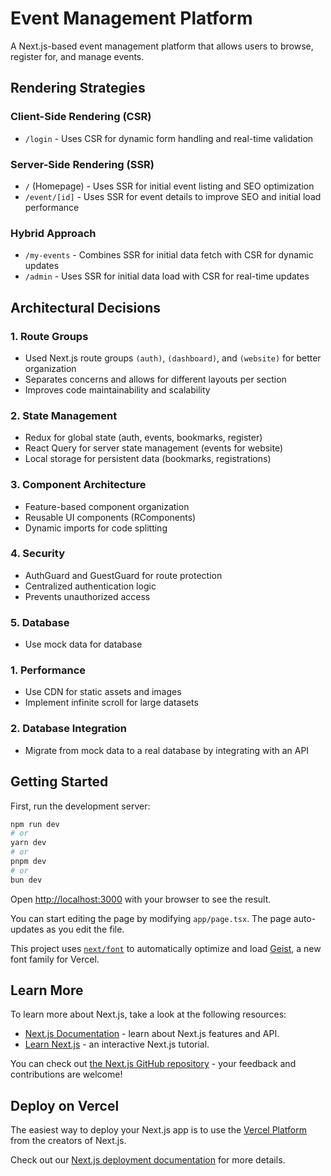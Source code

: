 # Event Management Platform

A Next.js-based event management platform that allows users to browse, register for, and manage events.

## Rendering Strategies

### Client-Side Rendering (CSR)

- `/login` - Uses CSR for dynamic form handling and real-time validation

### Server-Side Rendering (SSR)

- `/` (Homepage) - Uses SSR for initial event listing and SEO optimization
- `/event/[id]` - Uses SSR for event details to improve SEO and initial load performance

### Hybrid Approach

- `/my-events` - Combines SSR for initial data fetch with CSR for dynamic updates
- `/admin` - Uses SSR for initial data load with CSR for real-time updates

## Architectural Decisions

### 1. Route Groups

- Used Next.js route groups `(auth)`, `(dashboard)`, and `(website)` for better organization
- Separates concerns and allows for different layouts per section
- Improves code maintainability and scalability

### 2. State Management

- Redux for global state (auth, events, bookmarks, register)
- React Query for server state management (events for website)
- Local storage for persistent data (bookmarks, registrations)

### 3. Component Architecture

- Feature-based component organization
- Reusable UI components (RComponents)
- Dynamic imports for code splitting

### 4. Security

- AuthGuard and GuestGuard for route protection
- Centralized authentication logic
- Prevents unauthorized access

### 5. Database

- Use mock data for database

### 1. Performance
- Use CDN for static assets and images
- Implement infinite scroll for large datasets

### 2. Database Integration
- Migrate from mock data to a real database by integrating with an API


## Getting Started

First, run the development server:

```bash
npm run dev
# or
yarn dev
# or
pnpm dev
# or
bun dev
```

Open [http://localhost:3000](http://localhost:3000) with your browser to see the result.

You can start editing the page by modifying `app/page.tsx`. The page auto-updates as you edit the file.

This project uses [`next/font`](https://nextjs.org/docs/app/building-your-application/optimizing/fonts) to automatically optimize and load [Geist](https://vercel.com/font), a new font family for Vercel.

## Learn More

To learn more about Next.js, take a look at the following resources:

- [Next.js Documentation](https://nextjs.org/docs) - learn about Next.js features and API.
- [Learn Next.js](https://nextjs.org/learn) - an interactive Next.js tutorial.

You can check out [the Next.js GitHub repository](https://github.com/vercel/next.js) - your feedback and contributions are welcome!

## Deploy on Vercel

The easiest way to deploy your Next.js app is to use the [Vercel Platform](https://vercel.com/new?utm_medium=default-template&filter=next.js&utm_source=create-next-app&utm_campaign=create-next-app-readme) from the creators of Next.js.

Check out our [Next.js deployment documentation](https://nextjs.org/docs/app/building-your-application/deploying) for more details.
